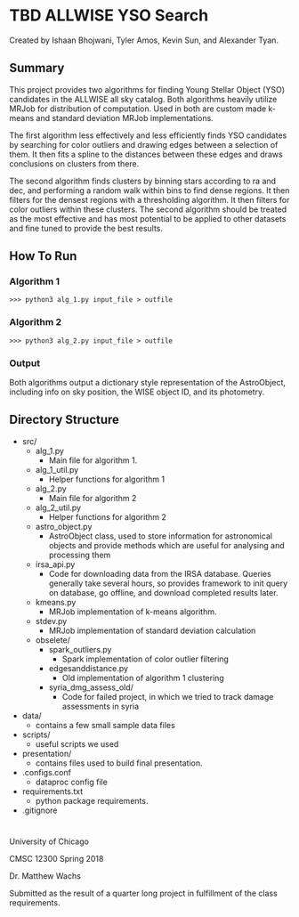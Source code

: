 # TBD ALLWISE YSO Search
Created by Ishaan Bhojwani, Tyler Amos, Kevin Sun, and Alexander Tyan.

## Summary
This project provides two algorithms for finding Young Stellar Object (YSO) candidates in the ALLWISE all sky catalog. Both algorithms heavily utilize MRJob for distribution of computation. Used in both are custom made k-means and standard deviation MRJob implementations.

The first algorithm less effectively and less efficiently finds YSO candidates by searching for color outliers and drawing edges between a selection of them. It then fits a spline to the distances between these edges and draws conclusions on clusters from there. 

The second algorithm finds clusters by binning stars according to ra and dec, and performing a random walk within bins to find dense regions. It then filters for the densest regions with a thresholding algorithm. It then filters for color outliers within these clusters. The second algorithm should be treated as the most effective and has most potential to be applied to other datasets and fine tuned to provide the best results.


## How To Run
### Algorithm 1
    >>> python3 alg_1.py input_file > outfile

### Algorithm 2
    >>> python3 alg_2.py input_file > outfile

### Output
Both algorithms output a dictionary style representation of the AstroObject, including info on sky position, the WISE object ID, and its photometry.


## Directory Structure
- src/ 
  - alg_1.py
    - Main file for algorithm 1. 
  - alg_1_util.py
    - Helper functions for algorithm 1
  - alg_2.py
    - Main file for algorithm 2
  - alg_2_util.py
    - Helper functions for algorithm 2
  - astro_object.py
    - AstroObject class, used to store information for astronomical objects and provide methods which are useful for analysing and processing them
  - irsa_api.py
    - Code for downloading data from the IRSA database. Queries generally take several hours, so provides framework to init query on database, go offline, and download completed results later.
  - kmeans.py
    - MRJob implementation of k-means algorithm.
  - stdev.py
    - MRJob implementation of standard deviation calculation
  - obselete/
    - spark_outliers.py
      - Spark implementation of color outlier filtering
    - edgesanddistance.py
      - Old implementation of algorithm 1 clustering
    - syria_dmg_assess_old/
      - Code for failed project, in which we tried to track damage assessments in syria
- data/
    - contains a few small sample data files
- scripts/
  - useful scripts we used
- presentation/
  - contains files used to build final presentation.
- .configs.conf
  - dataproc config file
- requirements.txt
  - python package requirements.
- .gitignore

#
University of Chicago

CMSC 12300 Spring 2018

Dr. Matthew Wachs

Submitted as the result of a quarter long project in fulfillment of the
class requirements.